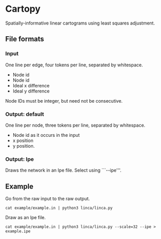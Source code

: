 # Cartopy

Spatially-informative linear cartograms using least squares adjustment.

## File formats

### Input

One line per edge, four tokens per line, separated by whitespace.
* Node id
* Node id
* Ideal x difference
* Ideal y difference

Node IDs must be integer, but need not be consecutive.

### Output: default

One line per node, three tokens per line, separated by whitespace.
* Node id as it occurs in the input
* x position
* y position.

### Output: Ipe

Draws the network in an Ipe file. Select using ```--ipe'''.

## Example

Go from the raw input to the raw output.

```
cat example/example.in | python3 linca/linca.py
```

Draw as an Ipe file.

```
cat example/example.in | python3 linca/linca.py --scale=32 --ipe > example.ipe
```